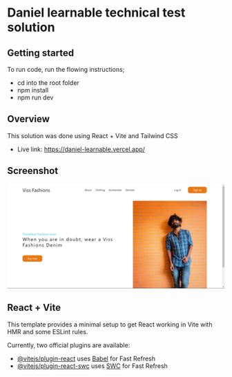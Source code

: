 # Daniel learnable technical test solution

## Getting started

To run code, run the flowing instructions;

- cd into the root folder
- npm install
- npm run dev

## Overview

This solution was done using React + Vite and Tailwind CSS

- Live link: https://daniel-learnable.vercel.app/

## Screenshot

![ScreenShot](./src/assets/learnable.png)

## React + Vite

This template provides a minimal setup to get React working in Vite with HMR and some ESLint rules.

Currently, two official plugins are available:

- [@vitejs/plugin-react](https://github.com/vitejs/vite-plugin-react/blob/main/packages/plugin-react/README.md) uses [Babel](https://babeljs.io/) for Fast Refresh
- [@vitejs/plugin-react-swc](https://github.com/vitejs/vite-plugin-react-swc) uses [SWC](https://swc.rs/) for Fast Refresh
